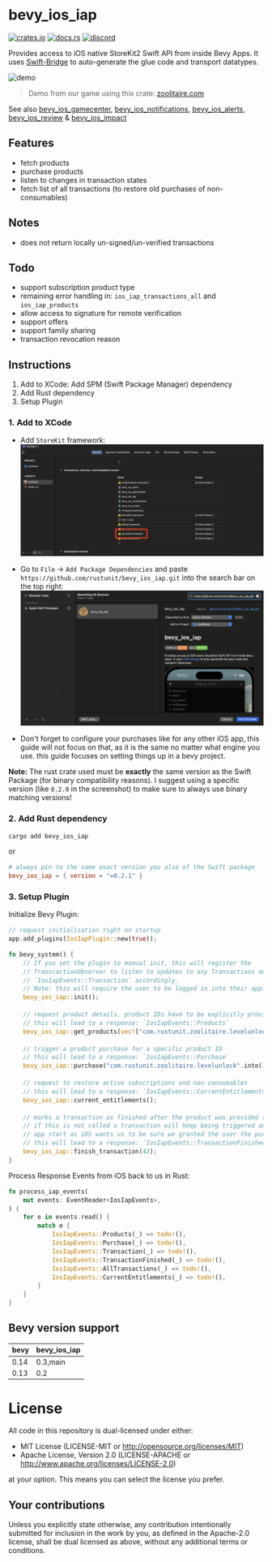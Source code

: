 # bevy_ios_iap

[![crates.io][sh_crates]][lk_crates]
[![docs.rs][sh_docs]][lk_docs]
[![discord][sh_discord]][lk_discord]

[sh_crates]: https://img.shields.io/crates/v/bevy_ios_iap.svg
[lk_crates]: https://crates.io/crates/bevy_ios_iap
[sh_docs]: https://img.shields.io/docsrs/bevy_ios_iap
[lk_docs]: https://docs.rs/bevy_ios_iap/latest/bevy_ios_iap/
[sh_discord]: https://img.shields.io/discord/1176858176897953872?label=discord&color=5561E6
[lk_discord]: https://discord.gg/rQNeEnMhus

Provides access to iOS native StoreKit2 Swift API from inside Bevy Apps.
It uses [Swift-Bridge](https://github.com/chinedufn/swift-bridge) to auto-generate the glue code and transport datatypes.

![demo](./assets/demo.gif)

> Demo from our game using this crate: [zoolitaire.com](https://zoolitaire.com)

See also [bevy_ios_gamecenter](https://github.com/rustunit/bevy_ios_gamecenter), [bevy_ios_notifications](https://github.com/rustunit/bevy_ios_notifications), [bevy_ios_alerts](https://github.com/rustunit/bevy_ios_alerts), [bevy_ios_review](https://github.com/rustunit/bevy_ios_review) & [bevy_ios_impact](https://github.com/rustunit/bevy_ios_impact)

## Features
* fetch products
* purchase products
* listen to changes in transaction states
* fetch list of all transactions (to restore old purchases of non-consumables)

## Notes
* does not return locally un-signed/un-verified transactions

## Todo
* support subscription product type
* remaining error handling in: `ios_iap_transactions_all` and `ios_iap_products`
* allow access to signature for remote verification
* support offers
* support family sharing
* transaction revocation reason

## Instructions

1. Add to XCode: Add SPM (Swift Package Manager) dependency
2. Add Rust dependency
3. Setup Plugin

### 1. Add to XCode

* Add `StoreKit` framework:
![gamekit](./assets/framework.png)

* Go to `File` -> `Add Package Dependencies` and paste `https://github.com/rustunit/bevy_ios_iap.git` into the search bar on the top right:
![xcode](./assets/xcode-spm.png)

* Don't forget to configure your purchases like for any other iOS app, this guide will not focus on that, as it is the same no matter what engine you use. this guide focuses on setting things up in a bevy project.

**Note:** 
The rust crate used must be **exactly** the same version as the Swift Package (for binary compatibility reasons).
I suggest using a specific version (like `0.2.0` in the screenshot) to make sure to always use binary matching versions!

### 2. Add Rust dependency

```
cargo add bevy_ios_iap
``` 

or 

```toml
# always pin to the same exact version you also of the Swift package
bevy_ios_iap = { version = "=0.2.1" }
```

### 3. Setup Plugin

Initialize Bevy Plugin:

```rust
// request initialisation right on startup
app.add_plugins(IosIapPlugin::new(true));
```

```rust
fn bevy_system() {
    // If you set the plugin to manual init, this will register the 
    // TranscactionObserver to listen to updates to any Transactions and trigger
    // `IosIapEvents::Transaction` accordingly.
    // Note: this will require the user to be logged in into their apple-id and popup a login dialog if not
    bevy_ios_iap::init();

    // request product details, product IDs have to be explicitly provided
    // this will lead to a response: `IosIapEvents::Products`
    bevy_ios_iap::get_products(vec!["com.rustunit.zoolitaire.levelunlock".into()]);

    // trigger a product purchase for a specific product ID
    // this will lead to a response: `IosIapEvents::Purchase`
    bevy_ios_iap::purchase("com.rustunit.zoolitaire.levelunlock".into());

    // request to restore active subscriptions and non-consumables
    // this will lead to a response: `IosIapEvents::CurrentEntitlements`
    bevy_ios_iap::current_entitlements();

    // marks a transaction as finished after the product was provided to the customer.
    // if this is not called a transaction will keep being triggered automatically on 
    // app start as iOS wants us to be sure we granted the user the purchased good.
    // this will lead to a response: `IosIapEvents::TransactionFinished`
    bevy_ios_iap::finish_transaction(42);
}
```

Process Response Events from iOS back to us in Rust:

```rust
fn process_iap_events(
    mut events: EventReader<IosIapEvents>,
) {
    for e in events.read() {
        match e {
            IosIapEvents::Products(_) => todo!(),
            IosIapEvents::Purchase(_) => todo!(),
            IosIapEvents::Transaction(_) => todo!(),
            IosIapEvents::TransactionFinished(_) => todo!(),
            IosIapEvents::AllTransactions(_) => todo!(),
            IosIapEvents::CurrentEntitlements(_) => todo!(),
        }
    }
}
```

## Bevy version support

|bevy|bevy\_ios\_iap|
|---|---|
|0.14|0.3,main|
|0.13|0.2|

# License

All code in this repository is dual-licensed under either:

- MIT License (LICENSE-MIT or http://opensource.org/licenses/MIT)
- Apache License, Version 2.0 (LICENSE-APACHE or http://www.apache.org/licenses/LICENSE-2.0)

at your option. This means you can select the license you prefer.

## Your contributions
Unless you explicitly state otherwise, any contribution intentionally submitted for inclusion in the work by you, as defined in the Apache-2.0 license, shall be dual licensed as above, without any additional terms or conditions.
